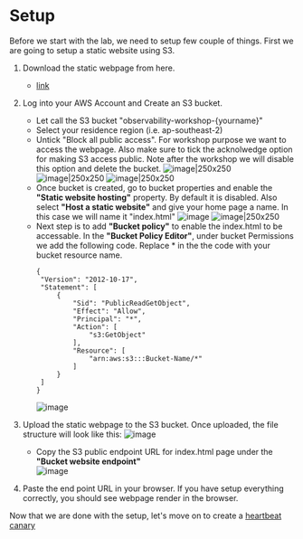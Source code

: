 # Setup

Before we start with the lab, we need to setup few couple of things. First we are going to setup a static website using S3.
1. Download the static webpage from here.
   - [link](https://github.com/hseera/aws-observability-workshop/blob/main/common/static-heartbeat-canary/index.html)
2. Log into your AWS Account and Create an S3 bucket. 
   - Let call the S3 bucket "observability-workshop-{yourname}"
   - Select your residence region (i.e. ap-southeast-2)
   - Untick "Block all public access". For workshop purpose we want to access the webpage. Also make sure to tick the acknolwedge option for making S3 access public.  Note after the workshop we will disable this option and delete the bucket.
      ![image|250x250](https://user-images.githubusercontent.com/59352356/211769377-bb725844-487b-4f7d-84ba-7ea660425822.png)
      ![image|250x250](https://user-images.githubusercontent.com/59352356/211769499-b78b80fa-dbd8-4e33-bbba-7dbe1745c20c.png)
      ![image|250x250](https://user-images.githubusercontent.com/59352356/211769811-01e15772-d27e-4984-a321-77b70d386fe5.png)
   - Once bucket is created, go to bucket properties and enable the **"Static website hosting"** property. By default it is disabled. Also select **"Host a static website"** and give your home page a name. In this case we will name it "index.html"
      ![image](https://user-images.githubusercontent.com/59352356/211771765-24f9dabb-d0ca-492a-bc08-44ae823039fd.png)
      ![image|250x250](https://user-images.githubusercontent.com/59352356/211771960-5ecf352b-6143-49c7-b48a-40718d1b35ff.png)
   - Next step is to add **"Bucket policy"** to enable the index.html to be accessable. In the **"Bucket Policy Editor"**, under bucket Permissions we add the following code. Replace * in the the code with your bucket resource name.
      ```
      {
       "Version": "2012-10-17",
       "Statement": [
           {
               "Sid": "PublicReadGetObject",
               "Effect": "Allow",
               "Principal": "*",
               "Action": [
                   "s3:GetObject"
               ],
               "Resource": [
                   "arn:aws:s3:::Bucket-Name/*"
               ]
           }
       ]
      }
      ```
      ![image](https://user-images.githubusercontent.com/59352356/211775465-b72dc80d-0093-4c28-ac18-c4dfc32e30cc.png)


3. Upload the static webpage to the S3 bucket. Once uploaded, the file structure will look like this:
   ![image](https://user-images.githubusercontent.com/59352356/216502323-9f86deaa-1403-4ea4-91e2-9dd872b64218.png)

   - Copy the S3 public endpoint URL for index.html page under the **"Bucket website endpoint"**   
      ![image](https://user-images.githubusercontent.com/59352356/211775819-402f5873-3d7b-4ee5-8de9-14568cd9ae28.png)

4. Paste the end point URL in your browser. If you have setup everything correctly, you should see webpage render in the browser.

Now that we are done with the setup, let's move on to create a [heartbeat canary](https://github.com/hseera/aws-observability-workshop/blob/main/cloudwatch/synthetic%20workshop/canary-heartbeat/README.md)
